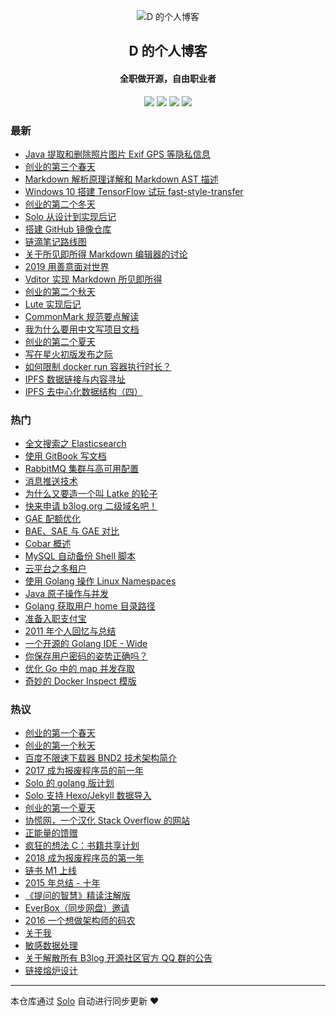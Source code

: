 <p align="center"><img alt="D 的个人博客" src="https://img.hacpai.com/avatar/1353745196354_1584267806213.jpeg?imageView2/1/w/256/h/256/interlace/0/q/100"></p><h2 align="center">
D 的个人博客
</h2>

<h4 align="center">全职做开源，自由职业者</h4>
<p align="center"><a title="D 的个人博客" target="_blank" href="https://github.com/88250/solo-blog"><img src="https://img.shields.io/github/last-commit/88250/solo-blog.svg?style=flat-square&color=FF9900"></a>
<a title="GitHub repo size in bytes" target="_blank" href="https://github.com/88250/solo-blog"><img src="https://img.shields.io/github/repo-size/88250/solo-blog.svg?style=flat-square"></a>
<a title="Solo Version" target="_blank" href="https://github.com/88250/solo/releases"><img src="https://img.shields.io/badge/solo-4.2.0-f1e05a.svg?style=flat-square&color=blueviolet"></a>
<a title="Hits" target="_blank" href="https://github.com/88250/hits"><img src="https://hits.b3log.org/88250/solo-blog.svg"></a></p>

### 最新

* [Java 提取和删除照片图片 Exif GPS 等隐私信息](https://88250.b3log.org/articles/2020/06/21/1592708224683.html)
* [创业的第三个春天](https://88250.b3log.org/articles/2020/04/30/1588210663196.html)
* [Markdown 解析原理详解和 Markdown AST 描述](https://88250.b3log.org/articles/2020/04/23/1587637426085.html)
* [Windows 10 搭建 TensorFlow 试玩 fast-style-transfer](https://88250.b3log.org/articles/2020/03/15/1584270480065.html)
* [创业的第二个冬天](https://88250.b3log.org/articles/2020/02/09/1581219038316.html)
* [Solo 从设计到实现后记](https://88250.b3log.org/articles/2020/02/08/1581145208243.html)
* [搭建 GitHub 镜像仓库](https://88250.b3log.org/articles/2020/02/07/1581004860744.html)
* [链滴笔记路线图](https://88250.b3log.org/articles/2020/01/23/1579786655216.html)
* [关于所见即所得 Markdown 编辑器的讨论](https://88250.b3log.org/articles/2020/01/19/1579414663700.html)
* [2019 用善意面对世界](https://88250.b3log.org/articles/2019/12/30/1577712379212.html)
* [Vditor 实现 Markdown 所见即所得](https://88250.b3log.org/articles/2019/12/26/1577370404903.html)
* [创业的第二个秋天](https://88250.b3log.org/articles/2019/11/11/1573402018349.html)
* [Lute 实现后记](https://88250.b3log.org/articles/2019/08/29/1567062979327.html)
* [CommonMark 规范要点解读](https://88250.b3log.org/articles/2019/08/27/1566893557720.html)
* [我为什么要用中文写项目文档](https://88250.b3log.org/articles/2019/08/19/1566191673842.html)
* [创业的第二个夏天](https://88250.b3log.org/articles/2019/08/09/1565318802920.html)
* [写在星火初版发布之际](https://88250.b3log.org/articles/2019/06/04/1559578726531.html)
* [如何限制 docker run 容器执行时长？](https://88250.b3log.org/articles/2019/05/19/1558229770509.html)
* [IPFS 数据链接与内容寻址](https://88250.b3log.org/articles/2019/05/05/1557020262516.html)
* [IPFS 去中心化数据结构（四）](https://88250.b3log.org/articles/2019/04/30/1556585434162.html)

### 热门

* [全文搜索之 Elasticsearch ](https://88250.b3log.org/full-text-search-elasticsearch)
* [使用 GitBook 写文档](https://88250.b3log.org/write-doc-via-gitbook)
* [RabbitMQ 集群与高可用配置](https://88250.b3log.org/rabbitmq-clustering-ha)
* [消息推送技术](https://88250.b3log.org/web-message-push)
* [为什么又要造一个叫 Latke 的轮子](https://88250.b3log.org/why-latke-exists)
* [快来申请 b3log.org 二级域名吧！](https://88250.b3log.org/apply-b3log-domain.html)
* [GAE 配额优化](https://88250.b3log.org/gae-quota-optimization)
* [BAE、SAE 与 GAE 对比](https://88250.b3log.org/bae-sae-gae)
* [Cobar 概述](https://88250.b3log.org/alibaba-cobar-survey)
* [MySQL 自动备份 Shell 脚本](https://88250.b3log.org/backup-mysql-shell)
* [云平台之多租户](https://88250.b3log.org/cloud-app-platform-multitenancy)
* [使用 Golang 操作 Linux Namespaces](https://88250.b3log.org/golang-linux-namespaces)
* [Java 原子操作与并发](https://88250.b3log.org/java-atomic-conncurrent)
* [Golang 获取用户 home 目录路径](https://88250.b3log.org/golang-get-user-home-dir)
* [准备入职支付宝](https://88250.b3log.org/articles/2011/05/03/1304392185486.html)
* [2011 年个人回忆与总结](https://88250.b3log.org/programming-life-2011.html)
* [一个开源的 Golang IDE - Wide](https://88250.b3log.org/hello-wide)
* [你保存用户密码的姿势正确吗？](https://88250.b3log.org/secure-salted-password-hashing)
* [优化 Go 中的 map 并发存取](https://88250.b3log.org/optimizing-concurrent-map-access-in-go-chinese)
* [奇妙的 Docker Inspect 模版](https://88250.b3log.org/docker-inspect-template-magic-chinese)

### 热议

* [创业的第一个春天](https://88250.b3log.org/articles/2018/04/20/1524191993505.html)
* [创业的第一个秋天](https://88250.b3log.org/articles/2018/10/29/1540781279972.html)
* [百度不限速下载器 BND2 技术架构简介](https://88250.b3log.org/articles/2018/08/26/1535277215816.html)
* [2017 成为报废程序员的前一年](https://88250.b3log.org/articles/2017/12/31/1514687638181.html)
* [Solo 的 golang 版计划](https://88250.b3log.org/articles/2017/09/11/1505113028471.html)
* [Solo 支持 Hexo/Jekyll 数据导入](https://88250.b3log.org/articles/2017/06/26/1498490209748.html)
* [创业的第一个夏天](https://88250.b3log.org/articles/2018/07/26/1532590847178.html)
* [协慌网，一个汉化 Stack Overflow 的网站](https://88250.b3log.org/articles/2018/10/03/1538577113305.html)
* [正能量的馈赠](https://88250.b3log.org/articles/2019/04/15/1555290109269.html)
* [疯狂的想法 C：书籍共享计划](https://88250.b3log.org/articles/2017/01/01/1483240295087.html)
* [2018 成为报废程序员的第一年](https://88250.b3log.org/articles/2018/12/31/1546225387284.html)
* [链书 M1 上线](https://88250.b3log.org/articles/2018/06/21/1529545076617.html)
* [2015 年总结 - 十年](https://88250.b3log.org/articles/2016/01/30/1454085278317.html)
* [《提问的智慧》精读注解版](https://88250.b3log.org/articles/2018/09/08/1536377163156.html)
* [EverBox（同步网盘）邀请](https://88250.b3log.org/everbox-invite.html)
* [2016 一个想做架构师的码农](https://88250.b3log.org/articles/2016/12/30/1483027205828.html)
* [关于我](https://88250.b3log.org/about)
* [敏感数据处理](https://88250.b3log.org/articles/2016/05/11/1462956775250.html)
* [关于解散所有 B3log 开源社区官方 QQ 群的公告](https://88250.b3log.org/articles/2018/05/17/1526517679116.html)
* [链接熔炉设计](https://88250.b3log.org/articles/2016/09/07/1473238756829.html)

---

本仓库通过 [Solo](https://github.com/88250/solo) 自动进行同步更新 ❤️ 